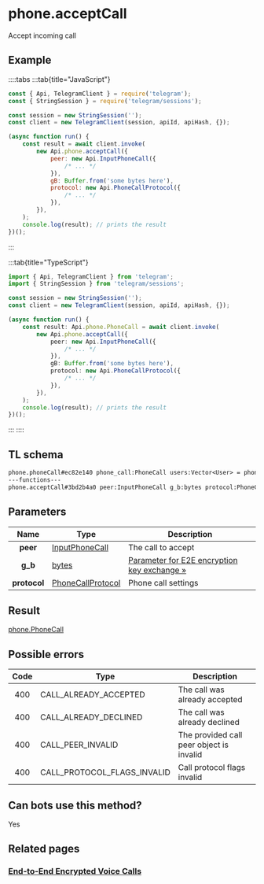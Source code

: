 # phone.acceptCall

Accept incoming call

## Example

::::tabs
:::tab{title="JavaScript"}

```js
const { Api, TelegramClient } = require('telegram');
const { StringSession } = require('telegram/sessions');

const session = new StringSession('');
const client = new TelegramClient(session, apiId, apiHash, {});

(async function run() {
    const result = await client.invoke(
        new Api.phone.acceptCall({
            peer: new Api.InputPhoneCall({
                /* ... */
            }),
            gB: Buffer.from('some bytes here'),
            protocol: new Api.PhoneCallProtocol({
                /* ... */
            }),
        }),
    );
    console.log(result); // prints the result
})();
```

:::

:::tab{title="TypeScript"}

```ts
import { Api, TelegramClient } from 'telegram';
import { StringSession } from 'telegram/sessions';

const session = new StringSession('');
const client = new TelegramClient(session, apiId, apiHash, {});

(async function run() {
    const result: Api.phone.PhoneCall = await client.invoke(
        new Api.phone.acceptCall({
            peer: new Api.InputPhoneCall({
                /* ... */
            }),
            gB: Buffer.from('some bytes here'),
            protocol: new Api.PhoneCallProtocol({
                /* ... */
            }),
        }),
    );
    console.log(result); // prints the result
})();
```

:::
::::

## TL schema

```txt
phone.phoneCall#ec82e140 phone_call:PhoneCall users:Vector<User> = phone.PhoneCall;
---functions---
phone.acceptCall#3bd2b4a0 peer:InputPhoneCall g_b:bytes protocol:PhoneCallProtocol = phone.PhoneCall;
```

## Parameters

|     Name     | Type                                                                  | Description                                                                                         |
| :----------: | --------------------------------------------------------------------- | --------------------------------------------------------------------------------------------------- |
|   **peer**   | [InputPhoneCall](https://core.telegram.org/type/InputPhoneCall)       | The call to accept                                                                                  |
|   **g_b**    | [bytes](https://core.telegram.org/type/bytes)                         | [Parameter for E2E encryption key exchange »](https://core.telegram.org/api/end-to-end/voice-calls) |
| **protocol** | [PhoneCallProtocol](https://core.telegram.org/type/PhoneCallProtocol) | Phone call settings                                                                                 |

## Result

[phone.PhoneCall](https://core.telegram.org/type/phone.PhoneCall)

## Possible errors

| Code | Type                        | Description                              |
| :--: | --------------------------- | ---------------------------------------- |
| 400  | CALL_ALREADY_ACCEPTED       | The call was already accepted            |
| 400  | CALL_ALREADY_DECLINED       | The call was already declined            |
| 400  | CALL_PEER_INVALID           | The provided call peer object is invalid |
| 400  | CALL_PROTOCOL_FLAGS_INVALID | Call protocol flags invalid              |

## Can bots use this method?

Yes

## Related pages

### [End-to-End Encrypted Voice Calls](https://core.telegram.org/api/end-to-end/voice-calls)
